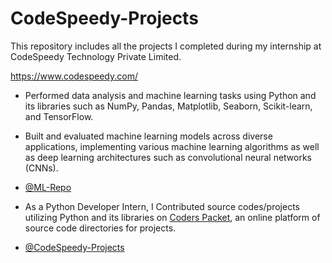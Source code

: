 # CodeSpeedy-Projects
This repository includes all the projects I completed during my internship at CodeSpeedy Technology Private Limited.

https://www.codespeedy.com/

* Performed data analysis and machine learning tasks using Python and its libraries such as NumPy, Pandas, Matplotlib, Seaborn, Scikit-learn, and TensorFlow.
  
* Built and evaluated machine learning models across diverse applications, implementing various machine learning algorithms as well as deep learning architectures such as convolutional neural networks (CNNs).

* [@ML-Repo](https://github.com/DebajyotiTalukder2001/ML-Repo)

* As a Python Developer Intern, I Contributed source codes/projects utilizing Python and its libraries on [Coders Packet](https://coderspacket.com/contributor/Debajyoti2001),
  an online platform of source code directories for projects.

* [@CodeSpeedy-Projects](https://github.com/DebajyotiTalukder2001/CodeSpeedy-Repo)

